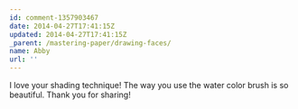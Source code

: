 ```yaml
---
id: comment-1357903467
date: 2014-04-27T17:41:15Z
updated: 2014-04-27T17:41:15Z
_parent: /mastering-paper/drawing-faces/
name: Abby
url: ''
---
```


I love your shading technique! The way you use the water color brush
is so beautiful. Thank you for sharing!
